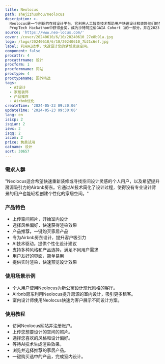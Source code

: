 ```yaml
---
title: Neolocus
path: shejizhushou/neolocus
description: >-
  Neolocus是一个创新的在线设计平台，它利用人工智能技术帮助用户快速设计和装饰他们的生活空间。用户只需上传空间照片，选择风格偏好，Neolocus就能在一分钟内提供令人惊叹的渲染效果，并推荐相应的产品购买，实现梦想家居的构建。该平台不仅服务于个人用户，还特别为Airbnb房东提供服务，帮助他们吸引更多客户。Neolocus的技术背景包括在ROSHN
  PropTech Hackathon中获得金奖，成为沙特阿拉伯GAIA Cohort 1的一部分，并在2023年的Cityscape Global上展出。
source: 'https://www.neo-locus.com/'
cover: /cover/20240610/6/10/20240610_27e8b91a.jpg
logo: /logo/20240610/6/10/20240610_7b21c6ef.jpg
label: 利用AI技术，快速设计您的梦想家居空间。
component: false
procattr: 4
procattrname: 设计
procform: 1
procformname: 网站
proctype: 4
proctypename: 国外精选
tags:
  - AI设计
  - 家居装饰
  - 产品推荐
  - Airbnb优化
createTime: '2024-05-23 09:30:06'
updateTime: '2024-05-23 09:30:06'
lang: en
isicp: 2
isqian: 2
iswx: 2
isqq: 2
iscom: 2
price: 免费试用
catname: 设计
sort: 30657
---
```




### 需求人群
"Neolocus适合希望快速重新装修或寻找空间设计灵感的个人用户，以及希望提升房源吸引力的Airbnb房东。它通过AI技术简化了设计过程，使得没有专业设计背景的用户也能轻松创建个性化的家居空间。"

### 产品特色
* 上传空间照片，开始室内设计
* 选择风格偏好，快速获得渲染效果
* 产品推荐，一键购买家居产品
* 专为Airbnb房东设计，提升客户吸引力
* AI技术驱动，提供个性化设计建议
* 支持多种风格和产品选择，满足不同用户需求
* 用户友好的界面，简单易用
* 提供实时渲染，快速预览设计效果

### 使用场景示例
* 个人用户使用Neolocus为新公寓设计现代风格的客厅。
* Airbnb房东利用Neolocus提升房源的室内设计，吸引更多租客。
* 室内设计师使用Neolocus快速为客户展示不同设计方案。

### 使用教程
* 访问Neolocus网站并注册账户。
* 上传您想要设计的空间的照片。
* 选择您喜欢的风格和设计偏好。
* 等待AI技术生成渲染效果。
* 浏览并选择推荐的家居产品。
* 一键购买选中的产品，完成室内设计。

  
